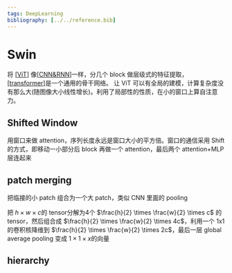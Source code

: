 ```yaml
---
tags: DeepLearning
bibliography: [../../reference.bib]
---
```

# Swin

将 [[ViT]] 像[[CNN&RNN]]一样，分几个 block 做层级式的特征提取，[[transformer]]是一个通用的骨干网络。
让 ViT 可以有全局的建模，计算复杂度没有那么大(随图像大小线性增长)。利用了局部性的性质，在小的窗口上算自注意力。

## Shifted Window

用窗口来做 attention，序列长度永远是窗口大小的平方倍。窗口的通信采用 Shift 的方式，即移动一小部分后 block 再做一个 attention，最后两个 attention+MLP 层连起来

## patch merging

把临接的小 patch 组合为一个大 patch，类似 CNN 里面的 pooling

把 $h \times w \times c$的 tensor分解为4个 $\frac{h}{2} \times \frac{w}{2} \times c$ 的 tensor，然后组合成 $\frac{h}{2} \times \frac{w}{2} \times 4c$，利用一个 1x1 的卷积核降维到 $\frac{h}{2} \times \frac{w}{2} \times 2c$，最后一层 global average pooling 变成 $1\times 1\times x$的向量

## hierarchy

[//begin]: # "Autogenerated link references for markdown compatibility"
[ViT]: ViT.md "ViT"
[CNN&RNN]: ../concept/CNN&RNN.md "经典算法"
[transformer]: ../concept/transformer.md "Transformer"
[//end]: # "Autogenerated link references"
